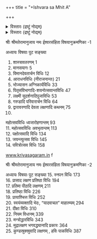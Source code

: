 +++
title = "+Ishvara sa Mhit A"

+++


<details><summary>विस्तारः (द्रष्टुं नोद्यम्)</summary>

Critically edited by
SriPancharatra Agama Vidwan
Sri. U. Ve. K.Sriraman Battacharyar

KRIYASAGARAM Vol. – 25  
(Devanagari)

First re-print: 2017  
(SRIMAD RAMANUJAR 1000)

Published on the event of:

For Copies Contact:
Sri Pancharatra Agama Vidwan
Sri. U. Ve. K.Sriraman Battacharyar,
CG1-214, East Adayavalanjan St,
Srirangam, Trichy, Tamil-Nadu.
Mobile No: +91-97917-02035, +91-70943-26771.
www.kriyasagaram.in
sriramanbattachar@gmail.com
October 11, 12, 13 2017 at Srirangam
  
a www.kriyasagaram.in  
ஶ்ரீ:
ஶ்ரீமதேராமானுஜாயநம:

</details>

<details><summary>विस्तारः (द्रष्टुं नोद्यम्)</summary>

  
முன்னுரை
नमस्सकलकल्याणदायिने चक्रपाणये ।
विषयार्णवमग्नानां समुद्धरणहेतवे ।
பகவச்சாஸ்த்ரமென்று புகழ்பெற்ற ஶ்ரீபாஞ்சராத்ர ஆகமம் சுமார் 1 1/2 ஒன்றரை
கோடி ஸ்லோகங்கள் உடையது என்றும், அதையே எம்பெருமான் 5 லக்ஷம்
ஸ்லோகங்களாக சுருக்கி ஸகல ஜீவகோடிகளும் முக்தியென்றும், மோக்ஷமென்றும்
கூறப்படுகின்ற உத்தமமான கதியை அடைவதற்காக கூறப்பட்ட சாஸ்த்ரம்
ஶ்ரீபாஞ்சராத்ர ஆகமம். அதிலும் ஸகல வேதங்களுக்கும், சாஸ்த்ரங்களுக்கு
முன்னதானதும், வேர்பாகமானதுமான சாஸ்த்ரம்.  
இது “அஷ்டோத்தர ஸஹஸ்ராணி அஷ்டோத்தரசதாநிச” என்னுமாப்போலே
பற்பல ஸம்ஹிதைகளை உள்ளடக்கிய சாஸ்த்ரம். அதிலும் ஸாத்வதம், பௌஷ்கரம்,
ஜயாக்யமென்னும் மூன்று ஸம்ஹிதைகள் முதல் முதலாக வெளிவந்தவையென்றும்
அதனுடைய வ்யாக்யாந ரூபமானதும், உள் கருத்துக்களை வெளியிடுவதுமான
ஸம்ஹிதைகள் ஈஶ்வர, பாரமேஶ்வர, பாத்ம ஸம்ஹிதைகள் என்று பெரியோர்கள்
கூறுவர்.
விஷ்ணுகாயத்ரியின் முதல் மந்த்ரமானதும், மந்த்ரரத்னமென்று
புகழ்பெற்றதுமான திரு அஷ்டாக்ஷர மந்த்ரத்தின் உட்பொருளை உரைப்பதுமான
ஸம்ஹிதை ஈஶ்வரஸம்ஹிதை இது.
அதிலும் ஶ்ரீராமனாலும், க்ருஷ்ணனாலும் பலராமனலும் பூஜிக்கப்பட்ட
திருநாராயணபுரமென்னும் க்ஷேத்ரத்திற்கே உரியதான ஸம்ஹிதை இதுவே.

  
www.kriyasagaram.in b
அதிலும் பரமபுருஷனான ஶ்ரீமன்நாராயணனே தானே ஆசார்யனுமாயும் தானே
சீடனுமாயுமிருந்து உபதேசித்து அநுஷ்டித்துக்காட்டியதால் இதற்கு
ஈஸ்வரஸம்ஹிதையென்னும் பெயர்வந்ததாம். (ஆதாரம் ஈஸ்வரஸம்ஹிதை 1ம்
அத்யாயம்)
वक्ता साक्षादीश्वरोऽस्य श्रोता सङ्कर्षणः प्रभुः ॥ 68  
किं वर्ण्यतेऽस्य माहात्म्यं सात्वतस्य मुनीश्वराः ।  
अतस्साक्षादीश्वरोक्तशास्त्राणां द्विजपुङ्गवाः ॥ 6 9  
सारभूतं विशेषेण सात्वतार्थोपपादकम् ।  
ईश्वराख्यमिदं तन्त्रं साक्षात्सङ्कर्षणाच्छ्रुतम् ॥ 70  
வக்தா ஸாக்ஷாதீ₃ஶ்வரோ(அ)ஸ்ய ஶ்ரோதா ஸங்கர்ஷண: ப்ரபு₄: ॥ 68  
கிம் வர்ண்யதே(அ)ஸ்ய மாஹாத்ம்யம் ஸாத்வதஸ்ய முனீஶ்வரா: ।   
அதஸ்ஸாக்ஷாதீ₃ஶ்வரோக்தஶாஸ்த்ராணாம் த்₃விஜபுங்க₃வா: ॥ 6 9  
ஸாரபூ₄தம் விஶேஷேண ஸாத்வதார்தோ₂பபாத₃கம் ।   
ஈஶ்வராக்₂யமித₃ம் தந்த்ரம் ஸாக்ஷாத்ஸங்கர்ஷணாச்ச்₂ருதம் ॥ 70  

இந்த ஸம்ஹிதையின் உள் விஷயங்களை கூர்ந்துநோக்கினால் பற்பல
ஸந்தேஹங்களுக்கு தெளிவு பெறலாம். உதாரணத்திற்கு பிராட்டியாரின்
பெருமைகளையும் திருவாராதன, உத்ஸவாதி முறைகளையும் தெளிவுபடக்கூறிய
முதல்ஸம்ஹிதை இது தான்.

.அதிலும் எந்த ஒரு ஸந்நதியிலும் ஏற்படும் பூஜாலோபாதி
ப்ராயச்சித்தவிதிகளையும், க்ராமத்தில் ஏற்படும் சிலதோஷங்களும் அதற்கான
க்ராமசாந்தி விதாநம், யாதவாசல மஹிமை, ந்ருஸிம்ஹக்ஷேத்ர வைபவம், கல்யாண
ஸரஸ் வைபவங்கள் இன்னும் பற்பல விஷயங்களை எளிமையாகக்கூறும் ஸம்ஹிதை
ஈஶ்வர ஸம்ஹிதை.  
  
c www.kriyasagaram.in  
இவ்வாறு இன்னும் பற்பல புகழ்வாய்ந்த இந்த ஸம்ஹிதை முதன்முதலில்
தெலுகுலிபியில் 1890ம் ஆண்டு ஶ்ரீ.உ..வே பார்தஸாரதி ஐயங்கார் ஸ்வாமி மூலமும்,
அடுத்து ஶ்ரீ.உ.வே ப்ரதிவாதிபயங்கரம் அநந்தாச்சார்ஸ்வாமி மூலம் 1923ம் வருடம்
தேவநாகரிலிபியில் வெளிவந்துள்ளது. அடுத்து ஆங்கில விளக்கத்துடன் 5 பாகமாக
ஶ்ரீ ஆப்டே அவர்கள் மூலம் வெளிவந்திருக்கிறது.  
ஆனால் அடியேன் இந்த ஸம்ஹிதையை நீண்ட நாட்களாக எளிய முறையில்
மூன்று அக்ஷரங்களில் தேவநாகரி, தமிழ், க்ரந்தம் போன்ற அக்ஷரங்களிலும்
வெளிக்கொணரவேண்டும் என்று ஆசைப்பட்டேன். அதை திருவரங்கனும் ,
திருநாரணனும், திருவுக்கும் திருவாகியசெல்வனும் தலைக்கட்டிக்
கொடுத்திருக்கிறார்கள்.  
அதிலும் இந்த நூல் நல்லமுறையில் வெளிக்கொண்டு வருவதற்கு பரம
விஶ்வாஸத்துனும், அன்புடனும் பொருளுதவிசெய்து அச்சிட்டுக்கொடுத்த
திருப்பூர் க்ளாஸிக் போலோ (Classic polo - Thiruppur) நிறுவனத்தார்
ஸகலவிதமான நற்பாக்கியங்கள் பற்பல பெறவேண்டுமாய் திருநாரணன் தாளைப்பற்றி
ப்ரார்த்திக்கிறேன். இதுபோல் இன்னும் பல ஆகம ஸம்ஹிதை நூல்கள் வெளிவர
ப்ரார்த்திக்கிறேன்.

இந்த நூல் நல்லமுறையில் வெளிவர வேண்டுமென்று திருத்திப்பணிகொண்ட
மேல்கோட்டை ஶ்ரீ.உ.வே நரஸராஜ பட்டர் ஸ்வாமிக்கும்,
ஶ்ரீரங்கம் ஶ்ரீ.உ.வே திருநாராயணன் ஸ்வாமிக்கும் க்ருதக்ஞதையை
தெரிவித்துக்கொள்கிறேன்.

  
www.kriyasagaram.in d

ஶ்ரீ பகவத்ராமாநுஜரின் ஆயிரமாவது திருநக்ஷத்ர மஹோத்ஸவத்தில்
வெளிவருவது ஆசார்யனுக்கு மிகுந்த மகிழ்ச்சியை அளிக்கக்கூடியதாகும்.

தாஸன்.
தேரழுந்தூர்.க. ஶ்ரீராமன் பட்டாச்சார்யார். ஶ்ரீரங்கம்

</details>

श्रीः
श्रीमतेरामानुजाय नमः
ईश्वरसंहिता विषयानुक्रमणिका -1  

अध्यायः विषयाः पुट सङ्ख्या
1. शास्त्रावतरणम्
    1  
2. मानसयागः 5  
3. विमानदेवतार्चन विधिः 12  
4. आराधनविधिः (नीराजनान्तः) 21  
5. भोज्यासन अग्निकार्यविधिः 33  
6. पितृसंविभागादि-शयनोत्सवान्तविधिः 47  
7. लक्ष्मी सुदर्शनादिपूजाविधिः 53  
8. गरुडादि परिवारार्चन विधिः 64  
9. द्वारावरणादि देवता लक्षणादि कथनम्
    75  
10.
महोत्सवविधिः ध्वजारोहणान्तम्
93  
11.
महोत्सवविधिः अवभृतान्तम्
113  
12.
पक्षोत्सवादि विधिः 134  
13.
जयन्त्युत्सव विधिः 145  
14.
पवित्रोत्सव विधिः 158  

  
www.kriyasagaram.in f

श्रीः
श्रीमतेरामानुजाय नमः
ईश्वरसंहिता विषयानुक्रमणिका -2  

अध्यायः विषयाः पुट सङ्ख्या
15.
स्नपन विधिः 173  
16.
प्रासाद लक्षण प्रतिष्ठा विधिः 194  
17.
प्रतिमा पीठादि लक्षणम्
211  
18.
प्रतिष्ठा विधिः 226  
19.
प्रायाश्चित्त विधिः 252  
20.
स्वयंव्यक्तादि भेदः, “यादवाचल” माहात्म्यम्
294  
21.
दीक्षा विधिः 310  
22.
नियम विधानम्
339  
23.
मन्त्रोद्धारविधिः 343  
24.
मुद्रालक्षण भगवद्ध्यानादि प्रकारः 364  
25.
कुण्डस्रुक्स्रुवादि लक्षणम्
, हविः पाकविधिः 387  
